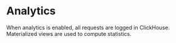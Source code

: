 # Analytics
When analytics is enabled, all requests are logged in ClickHouse. Materialized views are used to compute statistics.